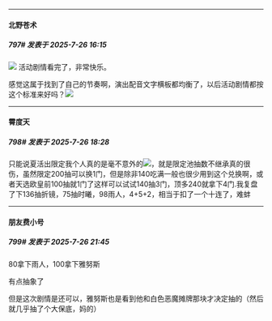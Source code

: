﻿
*****

####  北野苍术  
##### 797#       发表于 2025-7-26 16:15

<img src="https://static.stage1st.com/image/smiley/face2017/018.png" referrerpolicy="no-referrer"> 活动剧情看完了，非常快乐。

感觉这属于找到了自己的节奏啊，演出配音文字横板都均衡了，以后活动剧情都按这个标准来好吗？<img src="https://static.stage1st.com/image/smiley/face2017/037.png" referrerpolicy="no-referrer">


*****

####  霄度天  
##### 798#       发表于 2025-7-26 18:28

只能说夏活出限定我个人真的是毫不意外的<img src="https://static.stage1st.com/image/smiley/face2017/017.png" referrerpolicy="no-referrer">，就是限定池抽数不继承真的很伤，虽然限定200抽可以换1门，但是除非140吃满一般也很少用到这个兑换啊，或者天选欧皇前100抽就1门了这样可以试试140抽3门，顶多240就拿下4门.我复盘了下136抽折镜，75抽时曦，98雨人，4+5+2，相当于扣了一个十连了，难蚌


*****

####  朋友费小号  
##### 799#       发表于 2025-7-26 21:45

80拿下雨人，100拿下雅努斯

有点抽象了

但是这次剧情是还可以，雅努斯也是看到他和白色恶魔摊牌那块才决定抽的（然后就几乎抽了个大保底，妈的）

